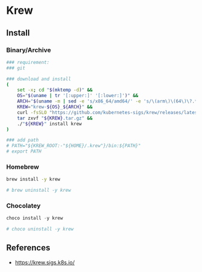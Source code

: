 # Krew

## Install

### Binary/Archive

```bash
### requirement:
### git

### download and install
(
    set -x; cd "$(mktemp -d)" &&
    OS="$(uname | tr '[:upper:]' '[:lower:]')" &&
    ARCH="$(uname -m | sed -e 's/x86_64/amd64/' -e 's/\(arm\)\(64\)\?.*/\1\2/' -e 's/aarch64$/arm64/')" &&
    KREW="krew-${OS}_${ARCH}" &&
    curl -fsSLO "https://github.com/kubernetes-sigs/krew/releases/latest/download/${KREW}.tar.gz" &&
    tar zxvf "${KREW}.tar.gz" &&
    ./"${KREW}" install krew
)

### add path
# PATH="${KREW_ROOT:-"${HOME}/.krew"}/bin:${PATH}"
# export PATH
```

### Homebrew

```sh
brew install -y krew

# brew uninstall -y krew
```

### Chocolatey

```ps1
choco install -y krew

# choco uninstall -y krew
```

## References

- <https://krew.sigs.k8s.io/>
